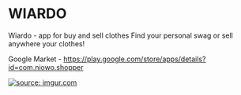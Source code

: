 # WIARDO
Wiardo - app for buy and sell clothes
Find your personal swag or sell anywhere your clothes!

Google Market - https://play.google.com/store/apps/details?id=com.niowo.shopper

<a href="https://i.imgur.com/BTCjCaf.jpg"><img src="https://i.imgur.com/BTCjCaf.jpg" title="source: imgur.com" /></a>

